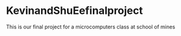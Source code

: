 # KevinandShuEefinalproject
This is our final project for a microcomputers class at school of mines
